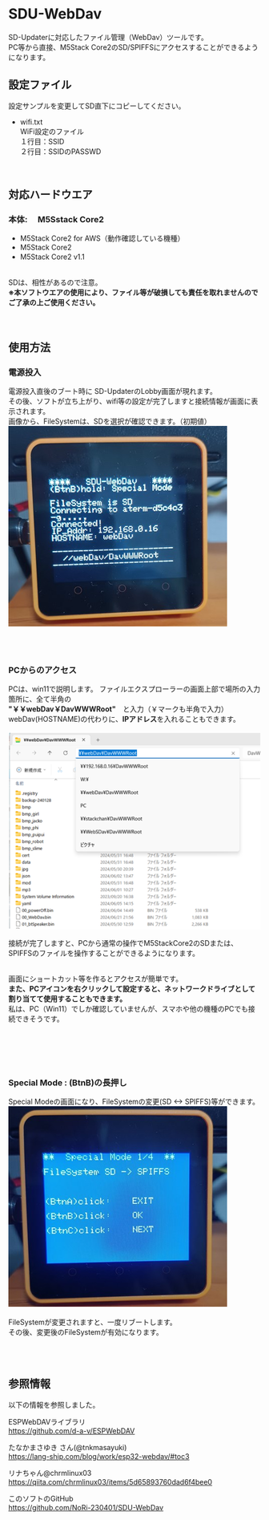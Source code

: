 # SDU-WebDav

SD-Updaterに対応したファイル管理（WebDav）ツールです。<br>
PC等から直接、M5Stack Core2のSD/SPIFFSにアクセスすることができるようになります。




## 設定ファイル
設定サンプルを変更してSD直下にコピーしてください。<br>
  
- wifi.txt<br>
  WiFi設定のファイル<br>
  １行目：SSID<br>
  ２行目：SSIDのPASSWD<br>

<br>  

## 対応ハードウエア
### 本体:　 M5Sstack Core2
- M5Stack Core2 for AWS（動作確認している機種）<br>
- M5Stack Core2 <br>
- M5Stack Core2 v1.1　<br>
<br>
SDは、相性があるので注意。<br>
<b>※本ソフトウエアの使用により、ファイル等が破損しても責任を取れませんのでご了承の上ご使用ください。</b>
<br><br><br>



## 使用方法
### 電源投入
電源投入直後のブート時に SD-UpdaterのLobby画面が現れます。<br>
その後、ソフトが立ち上がり、wifi等の設定が完了しますと接続情報が画面に表示されます。<br>
画像から、FileSystemは、SDを選択が確認できます。（初期値）<br>
![画像](images/s-webdav01.jpg)<br><br>

<br>

### PCからのアクセス
PCは、win11で説明します。
ファイルエクスプローラーの画面上部で場所の入力箇所に、全て半角の<br>
<b>"￥￥webDav￥DavWWWRoot"</b>　と入力（￥マークも半角で入力）<br>
webDav(HOSTNAME)の代わりに、<b>IPアドレス</b>を入れることもできます。<br><br>
![画像](images/s-pc01.png )<br>

接続が完了しますと、PCから通常の操作でM5StackCore2のSDまたは、SPIFFSのファイルを操作することができるようになります。<br><br>

画面にショートカット等を作るとアクセスが簡単です。<br>
<b>また、PCアイコンを右クリックして設定すると、ネットワークドライブとして割り当てて使用することもできます。</b><br>
私は、PC（Win11）でしか確認していませんが、スマホや他の機種のPCでも接続できそうです。<br>
<br><br>

<br><br>

### Special Mode : (BtnB)の長押し<br>
Special Modeの画面になり、FileSystemの変更(SD <-> SPIFFS)等ができます。<br>
![画像](images/s-webdav02.jpg )<br>
<br>
FileSystemが変更されますと、一度リブートします。<br>
その後、変更後のFileSystemが有効になります。<br>

<br><br>

## 参照情報
以下の情報を参照しました。<br>

ESPWebDAVライブラリ<br>
https://github.com/d-a-v/ESPWebDAV<br>

たなかまさゆき さん(@tnkmasayuki)<br>
https://lang-ship.com/blog/work/esp32-webdav/#toc3<br>

リナちゃん@chrmlinux03<br>
https://qiita.com/chrmlinux03/items/5d65893760dad6f4bee0<br>

このソフトのGitHub<br>
https://github.com/NoRi-230401/SDU-WebDav<br>

<br><br><br>